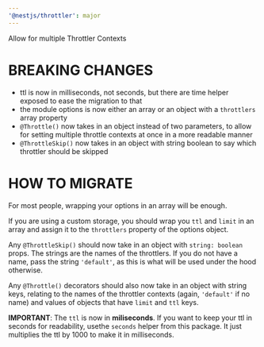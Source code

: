 ```yaml
---
'@nestjs/throttler': major
---
```


Allow for multiple Throttler Contexts

# BREAKING CHANGES

- ttl is now in milliseconds, not seconds, but there are time helper exposed to
  ease the migration to that
- the module options is now either an array or an object with a `throttlers`
  array property
- `@Throttle()` now takes in an object instead of two parameters, to allow for
  setting multiple throttle contexts at once in a more readable manner
- `@ThrottleSkip()` now takes in an object with string boolean to say which
  throttler should be skipped

# HOW TO MIGRATE

For most people, wrapping your options in an array will be enough.

If you are using a custom storage, you should wrap you `ttl` and `limit` in an
array and assign it to the `throttlers` property of the options object.

Any `@ThrottleSkip()` should now take in an object with `string: boolean` props.
The strings are the names of the throttlers. If you do not have a name, pass the
string `'default'`, as this is what will be used under the hood otherwise.

Any `@Throttle()` decorators should also now take in an object with string keys,
relating to the names of the throttler contexts (again, `'default'` if no name)
and values of objects that have `limit` and `ttl` keys.

**IMPORTANT**: The `ttl` is now in **miliseconds**. If you want to keep your ttl
in seconds for readability, usethe `seconds` helper from this package. It just
multiplies the ttl by 1000 to make it in milliseconds.

